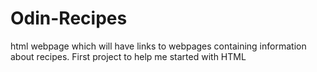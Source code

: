 # Odin-Recipes


html webpage which will have links to webpages containing information about recipes. First project to help me started with HTML
